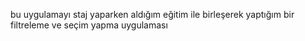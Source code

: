 bu uygulamayı staj yaparken aldığım eğitim ile birleşerek yaptığım bir filtreleme ve seçim yapma uygulaması
